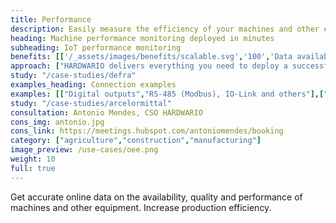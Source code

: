 ```yaml
---
title: Performance
description: Easily measure the efficiency of your machines and other equipment in manufacturing, agriculture and other industries.
heading: Machine performance monitoring deployed in minutes
subheading: IoT performance monitoring
benefits: [['/_assets/images/benefits/scalable.svg','100','Data availability and accuracy','Accurate data from connected machines are available instantly online on phones and computers.'],['/_assets/images/benefits/implementation.svg','100','Higher efficiency','Information on pace, downtime, production and quality leads to higher production efficiency (OEE).'],['/_assets/images/benefits/simple.svg','75','Processes supervision','Overview of production flow, break times and workflows.']]
approach: ["HARDWARIO delivers everything you need to deploy a successful IoT performance monitoring project - from devices to cloud environments and APIs.","Our products and services include IoT devices and sensors, easily connected from anywhere to the Internet via LPWAN networks, connectivity, cloud-based device management and APIs for integration with other systems."]
study: "/case-studies/defra"
examples_heading: Connection examples
examples: [["Digital outputs","RS-485 (Modbus), IO-Link and others"],["PLC outputs","Dry contact, current loop and more"],["Non-invasive monitoring","Magnetic, optical and other sensors"]]
study: "/case-studies/arcelormittal"
consultation: Antonio Mendes, CSO HARDWARIO
cons_img: antonio.jpg
cons_link: https://meetings.hubspot.com/antoniomendes/booking
category: ["agriculture","construction","manufacturing"]
image_preview: /use-cases/oee.png
weight: 10
full: true
---
```


Get accurate online data on the availability, quality and performance of machines and other equipment.
Increase production efficiency.
